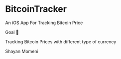 # BitcoinTracker
An iOS App For Tracking Bitcoin Price

Goal  🎯

Tracking Bitcoin Prices with different type of currency 

Shayan Momeni

